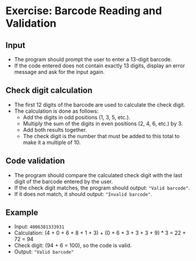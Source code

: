 # Exercise: Barcode Reading and Validation
## Input

* The program should prompt the user to enter a 13-digit barcode.
* If the code entered does not contain exactly 13 digits, display an error message and ask for the input again.

## Check digit calculation

* The first 12 digits of the barcode are used to calculate the check digit.
* The calculation is done as follows:
  * Add the digits in odd positions (1, 3, 5, etc.).
  * Multiply the sum of the digits in even positions (2, 4, 6, etc.) by 3.
  * Add both results together.
  * The check digit is the number that must be added to this total to make it a multiple of 10.

## Code validation

* The program should compare the calculated check digit with the last digit of the barcode entered by the user.
* If the check digit matches, the program should output: `"Valid barcode"`.
* If it does not match, it should output: `"Invalid barcode"`.

## Example

* Input: `4006381333931`
* Calculation: (4 + 0 + 6 + 8 + 1 + 3) + (0 + 6 + 3 + 3 + 3 + 9) * 3 = 22 + 72 = 94
* Check digit: (94 + 6 = 100), so the code is valid.
* Output: `"Valid barcode"`
